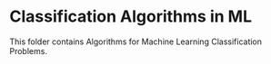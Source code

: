 # Classification Algorithms in ML
This folder contains Algorithms for Machine Learning Classification Problems.